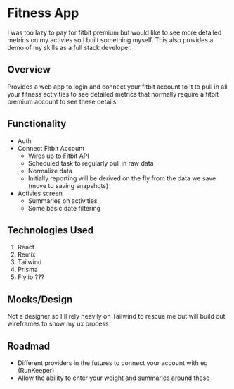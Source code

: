 # Fitness App
I was too lazy to pay for fitbit premium but would like to see more detailed metrics on my activies so I built something myself. This also provides a demo of my skills as a full stack developer.

## Overview
Provides a web app to login and connect your fitbit account to it to pull in all your fitness activities to see detailed metrics that normally require a fitbit premium account to see these details.

## Functionality
* Auth
* Connect Fitbit Account
    * Wires up to Fitbit API
    * Scheduled task to regularly pull in raw data
    * Normalize data
    * Initially reporting will be derived on the fly from the data we save (move to saving snapshots)
* Activies screen
    * Summaries on activities
    * Some basic date filtering
  
## Technologies Used
1. React
2. Remix
3. Tailwind
4. Prisma
5. Fly.io ???

## Mocks/Design
Not a designer so I'll rely heavily on Tailwind to rescue me but will build out wireframes to show my ux process

## Roadmad
* Different providers in the futures to connect your account with eg (RunKeeper)
* Allow the ability to enter your weight and summaries around these



